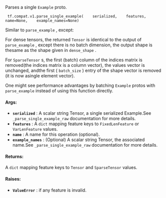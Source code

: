 Parses a single  `Example`  proto.

```
 tf.compat.v1.parse_single_example(    serialized,    features,    name=None,    example_names=None) 
```

Similar to  `parse_example` , except:

For dense tensors, the returned  `Tensor`  is identical to the output of `parse_example` , except there is no batch dimension, the output shape is thesame as the shape given in  `dense_shape` .

For  `SparseTensor` s, the first (batch) column of the indices matrix is removed(the indices matrix is a column vector), the values vector is unchanged, andthe first ( `batch_size` ) entry of the shape vector is removed (it is now asingle element vector).

One might see performance advantages by batching  `Example`  protos with `parse_example`  instead of using this function directly.

#### Args:
- **`serialized`** : A scalar string Tensor, a single serialized Example.See  `_parse_single_example_raw`  documentation for more details.
- **`features`** : A  `dict`  mapping feature keys to  `FixedLenFeature`  or `VarLenFeature`  values.
- **`name`** : A name for this operation (optional).
- **`example_names`** : (Optional) A scalar string Tensor, the associated name.See  `_parse_single_example_raw`  documentation for more details.


#### Returns:
A  `dict`  mapping feature keys to  `Tensor`  and  `SparseTensor`  values.

#### Raises:
- **`ValueError`** : if any feature is invalid.
